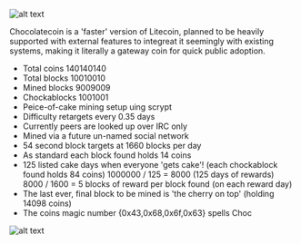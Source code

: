 ![alt text](http://computerstudio.eu/private/ChocolateCoinLogo.png "ChocolateCoin logo")

Chocolatecoin is a 'faster' version of Litecoin, planned to be heavily supported with external features to integreat it seemingly with existing systems, making it literally a gateway coin for quick public adoption.

- Total coins 140140140
- Total blocks 10010010
- Mined blocks  9009009
- Chockablocks  1001001
- Peice-of-cake mining setup uing scrypt
- Difficulty retargets every 0.35 days
- Currently peers are looked up over IRC only
- Mined via a future un-named social network
- 54 second block targets at 1660 blocks per day
- As standard each block found holds 14 coins
- 125 listed cake days when everyone 'gets cake'! (each chockablock found holds 84 coins) 1000000 / 125 = 8000 (125 days of rewards) 8000 / 1600 = 5 blocks of reward per block found (on each reward day)
- The last ever, final block to be mined is 'the cherry on top' (holding 14098 coins)
- The coins magic number {0x43,0x68,0x6f,0x63} spells Choc

![alt text](http://computerstudio.eu/private/yum.jpg "ChocolateCoin Face")
